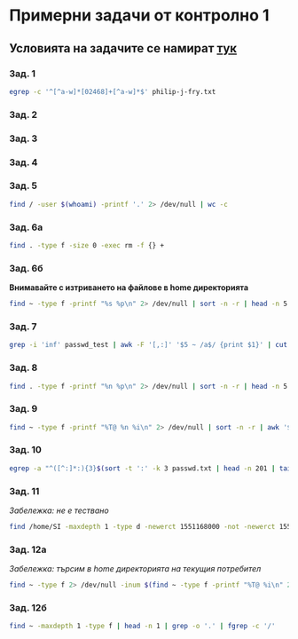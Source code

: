 # Примерни задачи от контролно 1

## Условията на задачите се намират [тук](Exam-Problems.pdf)

### Зад. 1
```bash
egrep -c '^[^a-w]*[02468]+[^a-w]*$' philip-j-fry.txt
```

### Зад. 2

### Зад. 3

### Зад. 4

### Зад. 5
```bash
find / -user $(whoami) -printf '.' 2> /dev/null | wc -c
```

### Зад. 6а
```bash
find . -type f -size 0 -exec rm -f {} +
```

### Зад. 6б
**Внимавайте с изтриването на файлове в home директорията**
```bash
find ~ -type f -printf "%s %p\n" 2> /dev/null | sort -n -r | head -n 5 | cut -d ' ' -f 2 | xargs rm -f
```

### Зад. 7
```bash
grep -i 'inf' passwd_test | awk -F '[,:]' '$5 ~ /a$/ {print $1}' | cut -c3-4 | sort | uniq -c
```

### Зад. 8
```bash
find . -type f -printf "%n %p\n" 2> /dev/null | sort -n -r | head -n 5 | cut -d ' ' -f 2
```

### Зад. 9
```bash
find ~ -type f -printf "%T@ %n %i\n" 2> /dev/null | sort -n -r | awk '$2 > 1 { print $3 }' | head -n 1
```

### Зад. 10
```bash
egrep -a "^([^:]*:){3}$(sort -t ':' -k 3 passwd.txt | head -n 201 | tail -n 1 | cut -d ':' -f 4):" passwd.txt | sort -n | cut -d ':' -f 5,6 | sed 's/,[^,:]*:/:/'
```

### Зад. 11
*Забележка: не е тествано*
```bash
find /home/SI -maxdepth 1 -type d -newerct 1551168000 -not -newerct 1551176100 -exec grep -F :{}: /etc/passwd \; | cut -d ':' -f 1,5 | cut -c2- | cut -d ',' -f 1 | tr ':' '\t'
```

### Зад. 12а
*Забележка: търсим в home директорията на текущия потребител*
```bash
find ~ -type f 2> /dev/null -inum $(find ~ -type f -printf "%T@ %i\n" 2> /dev/null | sort -n -r | head -n 1 | cut -d ' ' -f 2) | egrep -o '.' | fgrep -c '/'
```

### Зад. 12б
```bash
find ~ -maxdepth 1 -type f | head -n 1 | grep -o '.' | fgrep -c '/'
```
